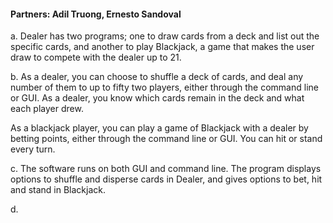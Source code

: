 #### Partners: Adil Truong, Ernesto Sandoval

a. Dealer has two programs; one to draw cards from a deck and list out the specific cards, and another to play Blackjack, a game that makes the user draw to compete with the dealer up to 21.

b. As a dealer, you can choose to shuffle a deck of cards, and deal any number of them to up to fifty two players, either through the command line or GUI. As a dealer, you know which cards remain in the deck and what each player drew. 

As a blackjack player, you can play a game of Blackjack with a dealer by betting points, either through the command line or GUI. You can hit or stand every turn. 

c. The software runs on both GUI and command line. The program displays options to shuffle and disperse cards in Dealer, and gives options to bet, hit and stand in Blackjack.

d. 
